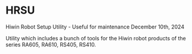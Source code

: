 # HRSU
Hiwin Robot Setup Utility - Useful for maintenance
December 10th, 2024

Utility which includes a bunch of tools for the Hiwin robot products of the series RA605, RA610, RS405, RS410.
